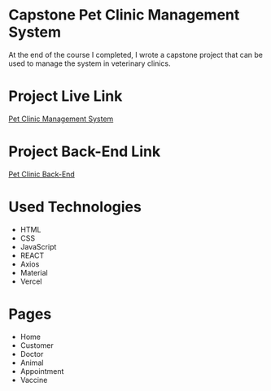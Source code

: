 # Capstone Pet Clinic Management System

At the end of the course I completed, I wrote a capstone project that can be used to manage the system in veterinary clinics.

# Project Live Link
[Pet Clinic Management System](https://vet-front-jade.vercel.app/)

# Project Back-End Link
[Pet Clinic Back-End](https://github.com/burcakyildirim/Pet_Clinic_Management_System)

# Used Technologies
* HTML
* CSS
* JavaScript
* REACT
* Axios
* Material
* Vercel

# Pages
* Home
* Customer
* Doctor
* Animal
* Appointment
* Vaccine
